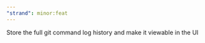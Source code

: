 ```yaml
---
"strand": minor:feat
---
```


Store the full git command log history and make it viewable in the UI

